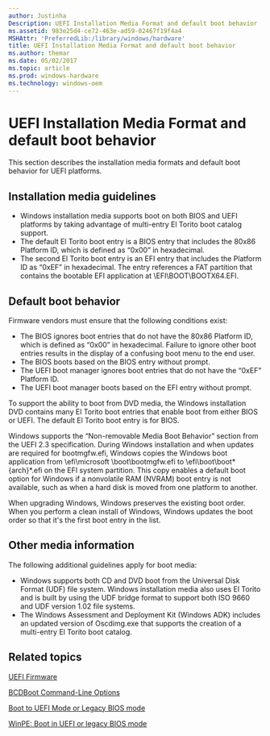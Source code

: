 ```yaml
---
author: Justinha
Description: UEFI Installation Media Format and default boot behavior
ms.assetid: 983e25d4-ce72-463e-ad59-02467f19f4a4
MSHAttr: 'PreferredLib:/library/windows/hardware'
title: UEFI Installation Media Format and default boot behavior
ms.author: themar
ms.date: 05/02/2017
ms.topic: article
ms.prod: windows-hardware
ms.technology: windows-oem
---
```


# UEFI Installation Media Format and default boot behavior


This section describes the installation media formats and default boot behavior for UEFI platforms.

## <span id="Installation_media_guidelines"></span><span id="installation_media_guidelines"></span><span id="INSTALLATION_MEDIA_GUIDELINES"></span>Installation media guidelines


-   Windows installation media supports boot on both BIOS and UEFI platforms by taking advantage of multi-entry El Torito boot catalog support.
-   The default El Torito boot entry is a BIOS entry that includes the 80x86 Platform ID, which is defined as “0x00” in hexadecimal.
-   The second El Torito boot entry is an EFI entry that includes the Platform ID as “0xEF” in hexadecimal. The entry references a FAT partition that contains the bootable EFI application at \\EFI\\BOOT\\BOOTX64.EFI.

## <span id="Default_boot_behavior"></span><span id="default_boot_behavior"></span><span id="DEFAULT_BOOT_BEHAVIOR"></span>Default boot behavior


Firmware vendors must ensure that the following conditions exist:

-   The BIOS ignores boot entries that do not have the 80x86 Platform ID, which is defined as “0x00” in hexadecimal. Failure to ignore other boot entries results in the display of a confusing boot menu to the end user.
-   The BIOS boots based on the BIOS entry without prompt.
-   The UEFI boot manager ignores boot entries that do not have the “0xEF” Platform ID.
-   The UEFI boot manager boots based on the EFI entry without prompt.

To support the ability to boot from DVD media, the Windows installation DVD contains many El Torito boot entries that enable boot from either BIOS or UEFI. The default El Torito boot entry is for BIOS.

Windows supports the “Non-removable Media Boot Behavior” section from the UEFI 2.3 specification. During Windows installation and when updates are required for bootmgfw.efi, Windows copies the Windows boot application from \\efi\\microsoft \\boot\\bootmgfw.efi to \\efi\\boot\\boot*{arch}*.efi on the EFI system partition. This copy enables a default boot option for Windows if a nonvolatile RAM (NVRAM) boot entry is not available, such as when a hard disk is moved from one platform to another.

When upgrading Windows, Windows preserves the existing boot order. When you perform a clean install of Windows, Windows updates the boot order so that it's the first boot entry in the list.

## <span id="Other_media_information"></span><span id="other_media_information"></span><span id="OTHER_MEDIA_INFORMATION"></span>Other media information


The following additional guidelines apply for boot media:

-   Windows supports both CD and DVD boot from the Universal Disk Format (UDF) file system. Windows installation media also uses El Torito and is built by using the UDF bridge format to support both ISO 9660 and UDF version 1.02 file systems.
-   The Windows Assessment and Deployment Kit (Windows ADK) includes an updated version of Oscdimg.exe that supports the creation of a multi-entry El Torito boot catalog.

## <span id="related_topics"></span>Related topics


[UEFI Firmware](uefi-firmware.md)

[BCDBoot Command-Line Options](bcdboot-command-line-options-techref-di.md)

[Boot to UEFI Mode or Legacy BIOS mode](boot-to-uefi-mode-or-legacy-bios-mode.md)

[WinPE: Boot in UEFI or legacy BIOS mode](winpe-boot-in-uefi-or-legacy-bios-mode.md)

 

 






